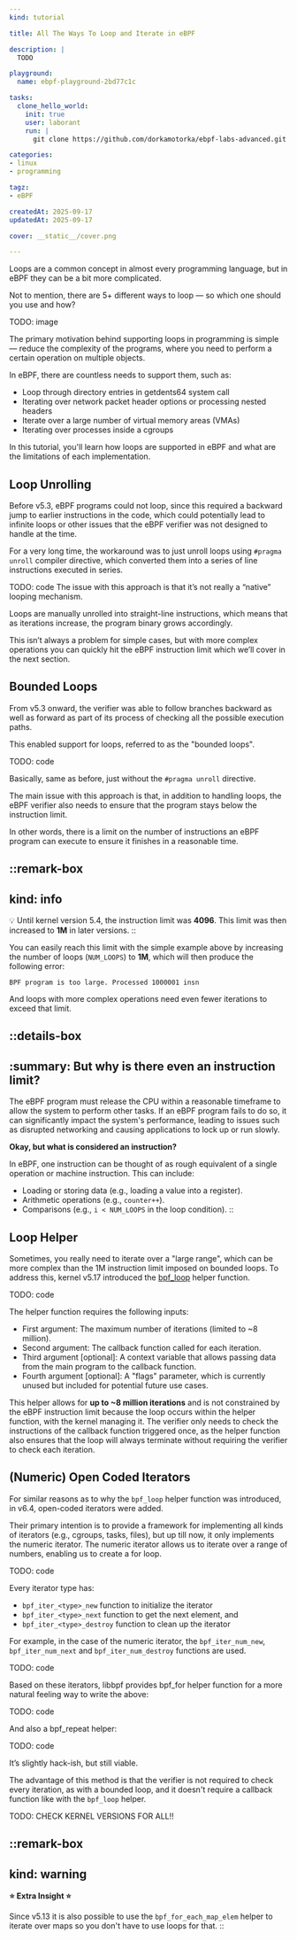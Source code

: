 ```yaml
---
kind: tutorial

title: All The Ways To Loop and Iterate in eBPF

description: |
  TODO

playground:
  name: ebpf-playground-2bd77c1c

tasks:
  clone_hello_world:
    init: true
    user: laborant
    run: |
      git clone https://github.com/dorkamotorka/ebpf-labs-advanced.git /home/laborant/ebpf-labs-advanced

categories:
- linux
- programming

tagz:
- eBPF

createdAt: 2025-09-17
updatedAt: 2025-09-17

cover: __static__/cover.png

---
```


Loops are a common concept in almost every programming language, but in eBPF they can be a bit more complicated. 

Not to mention, there are 5+ different ways to loop — so which one should you use and how?

TODO: image

The primary motivation behind supporting loops in programming is simple — reduce the complexity of the programs, where you need to perform a certain operation on multiple objects.

In eBPF, there are countless needs to support them, such as:

- Loop through directory entries in getdents64 system call
- Iterating over network packet header options or processing nested headers
- Iterate over a large number of virtual memory areas (VMAs)
- Iterating over processes inside a cgroups

In this tutorial, you'll learn how loops are supported in eBPF and what are the limitations of each implementation.

## Loop Unrolling

Before v5.3, eBPF programs could not loop, since this required a backward jump to earlier instructions in the code, which could potentially lead to infinite loops or other issues that the eBPF verifier was not designed to handle at the time.

For a very long time, the workaround was to just unroll loops using `#pragma unroll` compiler directive, which converted them into a series of line instructions executed in series.

TODO: code
The issue with this approach is that it’s not really a “native” looping mechanism. 

Loops are manually unrolled into straight-line instructions, which means that as iterations increase, the program binary grows accordingly.

This isn’t always a problem for simple cases, but with more complex operations you can quickly hit the eBPF instruction limit which we’ll cover in the next section.

## Bounded Loops

From v5.3 onward, the verifier was able to follow branches backward as well as forward as part of its process of checking all the possible execution paths.

This enabled support for loops, referred to as the "bounded loops".

TODO: code

Basically, same as before, just without the `#pragma unroll` directive.

The main issue with this approach is that, in addition to handling loops, the eBPF verifier also needs to ensure that the program stays below the instruction limit. 

In other words, there is a limit on the number of instructions an eBPF program can execute to ensure it finishes in a reasonable time.

::remark-box
---
kind: info
---

💡 Until kernel version 5.4, the instruction limit was **4096**. This limit was then increased to **1M** in later versions.
::

You can easily reach this limit with the simple example above by increasing the number of loops (`NUM_LOOPS`) to **1M**, which will then produce the following error:

```
BPF program is too large. Processed 1000001 insn
```

And loops with more complex operations need even fewer iterations to exceed that limit.

::details-box
---
:summary: But why is there even an instruction limit?
---
The eBPF program must release the CPU within a reasonable timeframe to allow the system to perform other tasks. If an eBPF program fails to do so, it can significantly impact the system's performance, leading to issues such as disrupted networking and causing applications to lock up or run slowly.

**Okay, but what is considered an instruction?**

In eBPF, one instruction can be thought of as rough equivalent of a single operation or machine instruction. This can include:

- Loading or storing data (e.g., loading a value into a register).
- Arithmetic operations (e.g., `counter++`).
- Comparisons (e.g., `i < NUM_LOOPS` in the loop condition).
::

## Loop Helper

Sometimes, you really need to iterate over a "large range", which can be more complex than the 1M instruction limit imposed on bounded loops. To address this, kernel v5.17 introduced the [bpf_loop](https://docs.ebpf.io/linux/helper-function/bpf_loop/) helper function.

TODO: code

The helper function requires the following inputs:
- First argument: The maximum number of iterations (limited to ~8 million).
- Second argument: The callback function called for each iteration.
- Third argument [optional]: A context variable that allows passing data from the main program to the callback function.
- Fourth argument [optional]: A "flags" parameter, which is currently unused but included for potential future use cases.

This helper allows for **up to ~8 million iterations** and is not constrained by the eBPF instruction limit because the loop occurs within the helper function, with the kernel managing it. The verifier only needs to check the instructions of the callback function triggered once, as the helper function also ensures that the loop will always terminate without requiring the verifier to check each iteration.

## (Numeric) Open Coded Iterators

For similar reasons as to why the `bpf_loop` helper function was introduced, in v6.4, open-coded iterators were added.

Their primary intention is to provide a framework for implementing all kinds of iterators (e.g., cgroups, tasks, files), but up till now, it only implements the numeric iterator. The numeric iterator allows us to iterate over a range of numbers, enabling us to create a for loop. 

TODO: code

Every iterator type has:
- `bpf_iter_<type>_new` function to initialize the iterator
- `bpf_iter_<type>_next` function to get the next element, and
- `bpf_iter_<type>_destroy` function to clean up the iterator

For example, in the case of the numeric iterator, the `bpf_iter_num_new`, `bpf_iter_num_next` and `bpf_iter_num_destroy` functions are used.

TODO: code

Based on these iterators, libbpf provides bpf_for helper function for a more natural feeling way to write the above:

TODO: code

And also a bpf_repeat helper:

TODO: code

It’s slightly hack-ish, but still viable.

The advantage of this method is that the verifier is not required to check every iteration, as with a bounded loop, and it doesn't require a callback function like with the `bpf_loop` helper.

TODO: CHECK KERNEL VERSIONS FOR ALL!!

::remark-box
---
kind: warning
---
**⭐️ Extra Insight ⭐️**

Since v5.13 it is also possible to use the `bpf_for_each_map_elem` helper to iterate over maps so you don't have to use loops for that.
::
